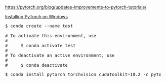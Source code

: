 https://pytorch.org/blog/updates-improvements-to-pytorch-tutorials/


[Installing PyTorch on Windows](https://medium.com/@bryant.kou/how-to-install-pytorch-on-windows-step-by-step-cc4d004adb2a)

<pre>
$ conda create --name test

# To activate this environment, use
#
#     $ conda activate test
#
# To deactivate an active environment, use
#
#     $ conda deactivate
</pre>

<pre>
$ conda install pytorch torchvision cudatoolkit=10.2 -c pytorch
</pre>
